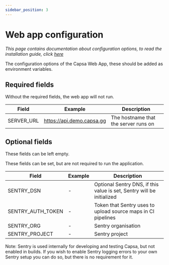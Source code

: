 ```yaml
---
sidebar_position: 3
---
```


# Web app configuration

_This page contains documentation about configuration options, to read the installation guide, click [here](../getting-started/getting-started.md)_

The configuration options of the Capsa Web App, these should be added as environment variables.

## Required fields

Without the required fields, the web app will not run.

| Field      | Example                   | Description                          |
| ---------- | ------------------------- | ------------------------------------ |
| SERVER_URL | https://api.demo.capsa.gg | The hostname that the server runs on |

## Optional fields

These fields can be left empty.

These fields can be set, but are not required to run the application.

| Field             | Example | Description                                                           |
| ----------------- | ------- | --------------------------------------------------------------------- |
| SENTRY_DSN        | -       | Optional Sentry DNS, if this value is set, Sentry will be initialized |
| SENTRY_AUTH_TOKEN | -       | Token that Sentry uses to upload source maps in CI pipelines          |
| SENTRY_ORG        | -       | Sentry organisation                                                   |
| SENTRY_PROJECT    | -       | Sentry project                                                        |

Note: Sentry is used internally for developing and testing Capsa, but not enabled in builds. If you wish to enable Sentry logging errors to your own Sentry setup you can do so, but there is no requirement for it.
